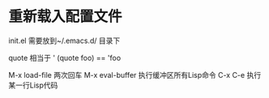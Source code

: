 # 重新载入配置文件

init.el 需要放到~/.emacs.d/ 目录下

quote 相当于 ' (quote foo) == 'foo

M-x load-file  两次回车
M-x eval-buffer 执行缓冲区所有Lisp命令
C-x C-e 执行某一行Lisp代码


